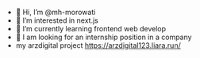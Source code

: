 - 👋 Hi, I’m @mh-morowati
- 👀 I’m interested in next.js
- 🌱 I’m currently learning frontend web develop
- 💞️ I am looking for an internship position in a company
- my arzdigital project https://arzdigital123.liara.run/

<!---
mh-morowati/mh-morowati is a ✨ special ✨ repository because its `README.md` (this file) appears on your GitHub profile.
You can click the Preview link to take a look at your changes.
--->
